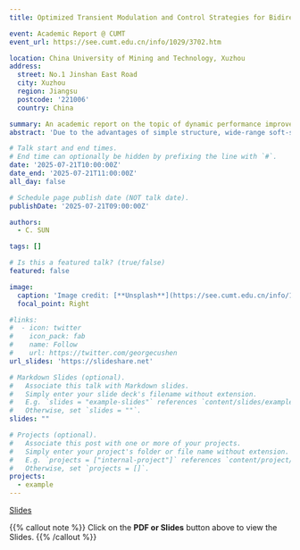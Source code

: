```yaml
---
title: Optimized Transient Modulation and Control Strategies for Bidirectional Dual-Active-Bridge DC-DC Converters

event: Academic Report @ CUMT
event_url: https://see.cumt.edu.cn/info/1029/3702.htm

location: China University of Mining and Technology, Xuzhou
address:
  street: No.1 Jinshan East Road
  city: Xuzhou
  region: Jiangsu
  postcode: '221006'
  country: China

summary: An academic report on the topic of dynamic performance improvement for DAB converters @ CUMT.
abstract: 'Due to the advantages of simple structure, wide-range soft-switching features, ease of modulation and control, etc., both non-resonant dual-active-bridge converter (NR-DABC) and series-resonant DABC (SR-DABC) are preferred options for isolated bidirectional dc-dc power-conversion applications. As DABC is more frequently employed in power-electronic systems that demand fast dynamics, its optimal transient performance is an active research topic. It is found that when the control variables, i.e., phase-shift angles, are updated through conventional transient phase-shift modulation, severe transient oscillations and/or dc offsets will be induced in the high-frequency-link currents of DABC. These transient oscillations and dc offsets will lead to high current stresses on power devices, and they can span many switching periods during transient stage, thus introducing excessive time delays between the PWM generator and controller. Consequently, truly optimal dynamic performance cannot be achieved with a high-performance controller alone, and the modulation-induced problems must also be thoroughly investigated. This report focuses on developing sensorless optimized transient phase-shift modulation methods for DABCs and presents detailed theoretical analyses, mathematical derivations, and real-time closed-loop experimental verifications. The reported findings provide insights on the optimization of the dynamics of DABC using advanced and effective transient modulation schemes and controller design.'

# Talk start and end times.
# End time can optionally be hidden by prefixing the line with `#`.
date: '2025-07-21T10:00:00Z'
date_end: '2025-07-21T11:00:00Z'
all_day: false

# Schedule page publish date (NOT talk date).
publishDate: '2025-07-21T09:00:00Z'

authors:
  - C. SUN

tags: []

# Is this a featured talk? (true/false)
featured: false

image:
  caption: 'Image credit: [**Unsplash**](https://see.cumt.edu.cn/info/1029/3702.htm)'
  focal_point: Right

#links:
#  - icon: twitter
#    icon_pack: fab
#    name: Follow
#    url: https://twitter.com/georgecushen
url_slides: 'https://slideshare.net'

# Markdown Slides (optional).
#   Associate this talk with Markdown slides.
#   Simply enter your slide deck's filename without extension.
#   E.g. `slides = "example-slides"` references `content/slides/example-slides.md`.
#   Otherwise, set `slides = ""`.
slides: ""

# Projects (optional).
#   Associate this post with one or more of your projects.
#   Simply enter your project's folder or file name without extension.
#   E.g. `projects = ["internal-project"]` references `content/project/deep-learning/index.md`.
#   Otherwise, set `projects = []`.
projects:
  - example
---
```


[Slides](./Academic_Report_20250721.pdf)

{{% callout note %}}
Click on the **PDF or Slides** button above to view the Slides.
{{% /callout %}}